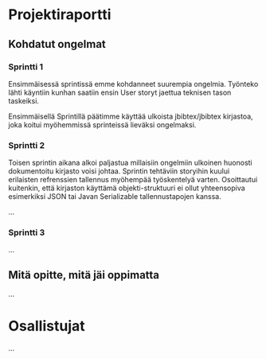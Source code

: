# Projektiraportti

## Kohdatut ongelmat

### Sprintti 1

Ensimmäisessä sprintissä emme kohdanneet suurempia ongelmia.
Työnteko lähti käyntiin kunhan saatiin ensin User storyt
jaettua teknisen tason taskeiksi.

Ensimmäisellä Sprintillä päätimme käyttää ulkoista jbibtex/jbibtex
kirjastoa, joka koitui myöhemmissä sprinteissä lieväksi ongelmaksi.

### Sprintti 2

Toisen sprintin aikana alkoi paljastua millaisiin ongelmiin ulkoinen
huonosti dokumentoitu kirjasto voisi johtaa. Sprintin tehtäviin storyihin kuului
erilaisten refrenssien tallennus myöhempää työskentelyä varten. Osoittautui kuitenkin,
että kirjaston käyttämä objekti-struktuuri ei ollut yhteensopiva esimerkiksi JSON tai
Javan Serializable tallennustapojen kanssa.

...

### Sprintti 3

...

## Mitä opitte, mitä jäi oppimatta

...

# Osallistujat

...

